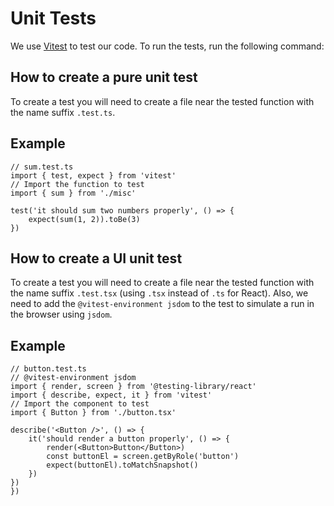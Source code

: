 # Unit Tests

We use [Vitest](https://vitest.dev/) to test our code. To run the tests, run the
following command:

## How to create a pure unit test

To create a test you will need to create a file near the tested function with
the name suffix `.test.ts`.

## Example

```tsx
// sum.test.ts
import { test, expect } from 'vitest'
// Import the function to test
import { sum } from './misc'

test('it should sum two numbers properly', () => {
	expect(sum(1, 2)).toBe(3)
})
```

## How to create a UI unit test

To create a test you will need to create a file near the tested function with
the name suffix `.test.tsx` (using `.tsx` instead of `.ts` for React). Also, we
need to add the `@vitest-environment jsdom` to the test to simulate a run in the
browser using `jsdom`.

## Example

```tsx
// button.test.ts
// @vitest-environment jsdom
import { render, screen } from '@testing-library/react'
import { describe, expect, it } from 'vitest'
// Import the component to test
import { Button } from './button.tsx'

describe('<Button />', () => {
	it('should render a button properly', () => {
		render(<Button>Button</Button>)
		const buttonEl = screen.getByRole('button')
		expect(buttonEl).toMatchSnapshot()
	})
})
})
```
